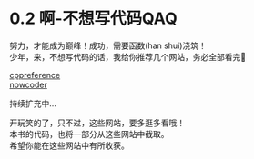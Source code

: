 # 0.2 啊-不想写代码QAQ  
努力，才能成为巅峰！成功，需要函数(han shui)浇筑！  
少年，来，不想写代码的话，我给你推荐几个网站，务必全部看完🤪  

[cppreference](https://zh.cppreference.com/w/%E9%A6%96%E9%A1%B5)  
[nowcoder](https://www.nowcoder.com/)

持续扩充中...

开玩笑的了，只不过，这些网站，要多逛多看哦！  
本书的代码，也将一部分从这些网站中截取。  
希望你能在这些网站中有所收获。